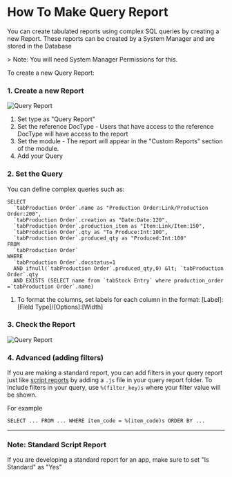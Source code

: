 # How To Make Query Report

You can create tabulated reports using complex SQL queries by creating a new Report. These reports can be created by a System Manager and are stored in the Database

&gt; Note: You will need System Manager Permissions for this.

To create a new Query Report:

### 1. Create a new Report

<img class="screenshot" alt="Query Report" src="{{docs_base_url}}/assets/img/query-report.png">

1. Set type as "Query Report"
1. Set the reference DocType - Users that have access to the reference DocType will have access to the report
1. Set the module - The report will appear in the "Custom Reports" section of the module.
1. Add your Query

### 2. Set the Query

You can define complex queries such as:


	SELECT
	  `tabProduction Order`.name as "Production Order:Link/Production Order:200",
	  `tabProduction Order`.creation as "Date:Date:120",
	  `tabProduction Order`.production_item as "Item:Link/Item:150",
	  `tabProduction Order`.qty as "To Produce:Int:100",
	  `tabProduction Order`.produced_qty as "Produced:Int:100"
	FROM
	  `tabProduction Order`
	WHERE
	  `tabProduction Order`.docstatus=1
	  AND ifnull(`tabProduction Order`.produced_qty,0) &lt; `tabProduction Order`.qty
	  AND EXISTS (SELECT name from `tabStock Entry` where production_order =`tabProduction Order`.name)

1. To format the columns, set labels for each column in the format: [Label]:[Field Type]/[Options]:[Width]

### 3. Check the Report

<img class="screenshot" alt="Query Report" src="{{docs_base_url}}/assets/img/query-report-out.png">

### 4. Advanced (adding filters)

If you are making a standard report, you can add filters in your query report just like [script reports](https://frappe.io/docs/user/en/guides/reports-and-printing/how-to-make-script-reports) by adding a `.js` file in your query report folder. To include filters in your query, use `%(filter_key)s` where your filter value will be shown.

For example

	SELECT ... FROM ... WHERE item_code = %(item_code)s ORDER BY ...

---

### Note: Standard Script Report

If you are developing a standard report for an app, make sure to set "Is Standard" as "Yes"



<!-- markdown -->